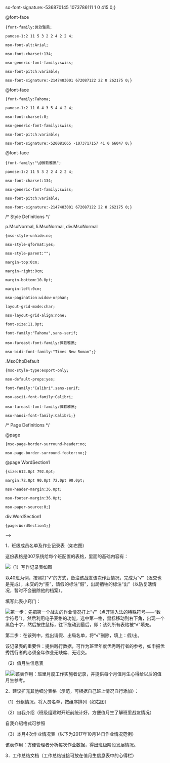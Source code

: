 so-font-signature:-536870145 1073786111 1 0 415 0;}  
@font-face  
	{font-family:微软雅黑;  
	panose-1:2 11 5 3 2 2 4 2 2 4;  
	mso-font-alt:Arial;  
	mso-font-charset:134;  
	mso-generic-font-family:swiss;  
	mso-font-pitch:variable;  
	mso-font-signature:-2147483001 672087122 22 0 262175 0;}  
@font-face  
	{font-family:Tahoma;  
	panose-1:2 11 6 4 3 5 4 4 2 4;  
	mso-font-charset:0;  
	mso-generic-font-family:swiss;  
	mso-font-pitch:variable;  
	mso-font-signature:-520081665 -1073717157 41 0 66047 0;}  
@font-face  
	{font-family:"\@微软雅黑";  
	panose-1:2 11 5 3 2 2 4 2 2 4;  
	mso-font-charset:134;  
	mso-generic-font-family:swiss;  
	mso-font-pitch:variable;  
	mso-font-signature:-2147483001 672087122 22 0 262175 0;}  
 /\* Style Definitions \*/  
 p.MsoNormal, li.MsoNormal, div.MsoNormal  
	{mso-style-unhide:no;  
	mso-style-qformat:yes;  
	mso-style-parent:"";  
	margin-top:0cm;  
	margin-right:0cm;  
	margin-bottom:10.0pt;  
	margin-left:0cm;  
	mso-pagination:widow-orphan;  
	layout-grid-mode:char;  
	mso-layout-grid-align:none;  
	font-size:11.0pt;  
	font-family:"Tahoma",sans-serif;  
	mso-fareast-font-family:微软雅黑;  
	mso-bidi-font-family:"Times New Roman";}  
.MsoChpDefault  
	{mso-style-type:export-only;  
	mso-default-props:yes;  
	font-family:"Calibri",sans-serif;  
	mso-ascii-font-family:Calibri;  
	mso-fareast-font-family:微软雅黑;  
	mso-hansi-font-family:Calibri;}  
 /\* Page Definitions \*/  
 @page  
	{mso-page-border-surround-header:no;  
	mso-page-border-surround-footer:no;}  
@page WordSection1  
	{size:612.0pt 792.0pt;  
	margin:72.0pt 90.0pt 72.0pt 90.0pt;  
	mso-header-margin:36.0pt;  
	mso-footer-margin:36.0pt;  
	mso-paper-source:0;}  
div.WordSection1  
	{page:WordSection1;}  
--&gt;  


1．班级成员名单及作业记录表（如右图）

这份表格是007系统给每个班配置的表格，里面的基础内容有：

![](file:///C:\Users\Administrator\AppData\Local\Temp\msohtmlclip1\01\clip_image002.gif)（1）写作记录表如图

以40班为例，按照打“√”的方式，备注该战友该次作业情况，完成为“√”（迟交也是完成），未交的为“空”，请假的标注“假”，出局牺牲的标注“出”（以防复活情况，暂时不会删除他的档案）。

填写此表小窍门：

![](file:///C:\Users\Administrator\AppData\Local\Temp\msohtmlclip1\01\clip_image004.gif)第一步：先把第一个战友的作业情况打上“√”（点开输入法的特殊符号——“数学符号”），然后利用电子表格的功能，选中第一格，鼠标移动到右下角，出现一个黑色十字，然后按住鼠标，往下拖动到最后，即：该列所有表格被“√”填充。

第二步：在该列中，找出请假、出局名单，将“√”删除，填上：假/出。

该记录表的重要性：提供践行数据，可作为班里年度优秀践行者的参考，如申报优秀践行者的必须全年作业无缺席、无迟交。

（2）值月生信息表

![](file:///C:\Users\Administrator\AppData\Local\Temp\msohtmlclip1\01\clip_image006.gif)![](file:///C:\Users\Administrator\AppData\Local\Temp\msohtmlclip1\01\clip_image008.gif)该表作用：班里月度工作实施者记录，并提供每个月值月生心得给以后的值月生参考。

2．建议扩充其他细分表格（示范，可根据自己班上情况自行添加）：

（1）分组情况，将人员名单，按组序排列（如右图）

（2）自我介绍（班级组建时开班前统计好，方便值月生了解班里战友情况）

自我介绍格式可参照

（3）本月4次作业情况表（以下为2017年10月14日作业情况范例）

该表作用：方便管理者分析每次作业数据，得出班级阶段发展情况。

3．工作总结文档（工作总结链接可放在值月生信息表中的心得栏）

